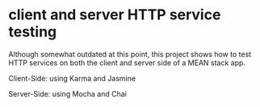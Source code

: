 # client and server HTTP service testing

Although somewhat outdated at this point, this project shows how to test HTTP services on both the client and server side of a MEAN stack app.

Client-Side: using Karma and Jasmine

Server-Side: using Mocha and Chai

